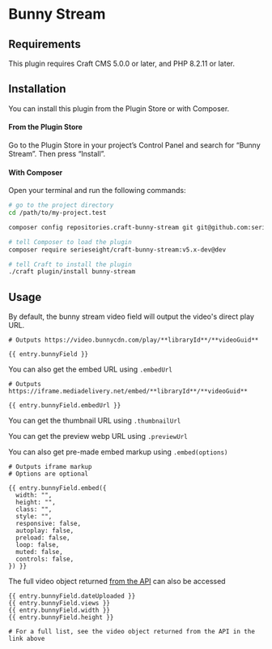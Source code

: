 # Bunny Stream



## Requirements

This plugin requires Craft CMS 5.0.0 or later, and PHP 8.2.11 or later.

## Installation

You can install this plugin from the Plugin Store or with Composer.

#### From the Plugin Store

Go to the Plugin Store in your project’s Control Panel and search for “Bunny Stream”. Then press “Install”.

#### With Composer

Open your terminal and run the following commands:

```bash
# go to the project directory
cd /path/to/my-project.test

composer config repositories.craft-bunny-stream git git@github.com:serieseight/craft-bunny-stream.git

# tell Composer to load the plugin
composer require serieseight/craft-bunny-stream:v5.x-dev@dev

# tell Craft to install the plugin
./craft plugin/install bunny-stream
```

## Usage

By default, the bunny stream video field will output the video's direct play URL.
```
# Outputs https://video.bunnycdn.com/play/**libraryId**/**videoGuid**

{{ entry.bunnyField }}
```

You can also get the embed URL using `.embedUrl`
```
# Outputs https://iframe.mediadelivery.net/embed/**libraryId**/**videoGuid**

{{ entry.bunnyField.embedUrl }}
```

You can get the thumbnail URL using `.thumbnailUrl`

You can get the preview webp URL using `.previewUrl`

You can also get pre-made embed markup using `.embed(options)`
```
# Outputs iframe markup
# Options are optional

{{ entry.bunnyField.embed({
  width: "",
  height: "",
  class: "",
  style: "",
  responsive: false,
  autoplay: false,
  preload: false,
  loop: false,
  muted: false,
  controls: false,
}) }}
```

The full video object returned [from the API](https://docs.bunny.net/reference/video_getvideo) can also be accessed
```
{{ entry.bunnyField.dateUploaded }}
{{ entry.bunnyField.views }}
{{ entry.bunnyField.width }}
{{ entry.bunnyField.height }}

# For a full list, see the video object returned from the API in the link above
```
